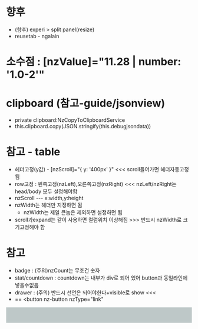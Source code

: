 # 향후
- (향후) experi > split panel(resize)
- reusetab - ngalain

# 소수점 : [nzValue]="11.28 | number: '1.0-2'"

# clipboard (참고-guide/jsonview)
- private clipboard:NzCopyToClipboardService
- this.clipboard.copy(JSON.stringify(this.debugjsondata))

# 참고 - table
- 헤더고정(y값) - [nzScroll]="{ y: '400px' }" <<< scroll들어가면 헤더자동고정됨
- row고정 : 왼쪽고정(nzLeft),오른쪽고정(nzRight) <<< nzLeft/nzRight는 head/body 모두 설정해야함
- nzScroll --- x:width,y:height
- nzWidth는 헤더만 지정하면 됨
  - nzWidth는 제일 큰놈은 제외하면 설정하면 됨
- scroll과expand는 같이 사용하면 컬럼위치 이상해짐 >>> 반드시 nzWidth로 크기고정해야 함



# 참고
- badge : (주의)nzCount는 무조건 숫자
- stat/countdown : countdown는 내부가 div로 되어 있어 button과 동일라인에 넣을수없음
- drawer : (주의) 반드시 선언은 되어야한다+visible로 show <<< <xxx-drawer></xxx-drawer>
- <a> ==  <button nz-button nzType="link"


<div style="background: rgb(190, 200, 200);padding: 26px 16px 16px;">
